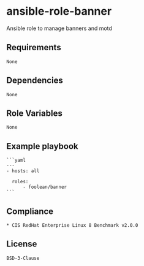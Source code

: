 # ansible-role-banner

Ansible role to manage banners and motd


## Requirements

    None


## Dependencies

    None


## Role Variables

    None


## Example playbook

    ```yaml
    ---
    - hosts: all

      roles:
          - foolean/banner
    ```


## Compliance

    * CIS RedHat Enterprise Linux 8 Benchmark v2.0.0


## License

    BSD-3-Clause
